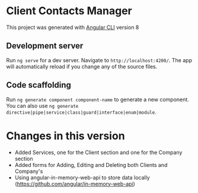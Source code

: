 # Client Contacts Manager

This project was generated with [Angular CLI](https://github.com/angular/angular-cli) version 8

## Development server

Run `ng serve` for a dev server. Navigate to `http://localhost:4200/`. The app will automatically reload if you change any of the source files.

## Code scaffolding

Run `ng generate component component-name` to generate a new component. You can also use `ng generate directive|pipe|service|class|guard|interface|enum|module`.


# Changes in this version

- Added Services, one for the Client section and one for the Company section
- Added forms for Adding, Editing and Deleting both Clients and Company's
- Using angular-in-memory-web-api to store data locally (https://github.com/angular/in-memory-web-api)
